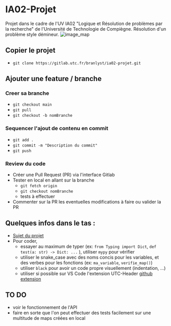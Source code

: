 # IA02-Projet

Projet dans le cadre de l'UV IA02 "Logique et Résolution de problèmes par la recherche" de l'Université de Technologie de Compiègne.
Résolution d'un problème style démineur.
![image_map](https://i.imgur.com/sm6zzQb.png)

## Copier le projet

- `git clone https://gitlab.utc.fr/branlyst/ia02-projet.git`

## Ajouter une feature / branche

### Creer sa branche
- `git checkout main`
- `git pull`
- `git checkout -b nomBranche`

### Sequencer l'ajout de contenu en commit
- `git add .`
- `git commit -m "Description du commit"`
- `git push`

### Review du code
- Créer une Pull Request (PR) via l'interface Gitlab
- Tester en local en allant sur la branche
    - `git fetch origin`
    - `git checkout nomBranche`
    - tests à effectuer
- Commenter sur la PR les eventuelles modifications à faire ou valider la PR

## Quelques infos dans le tas :

- [Sujet du projet](https://hackmd.io/@ia02/By_zb5GFd)
- Pour coder, 
    - essayer au maximum de typer (ex: `from Typing import Dict`, `def test(a: str) -> Dict: ...` ), utiliser `mypy` pour vérifier
    - utiliser le snake_case avec des noms concis pour les variables, et des verbes pour les fonctions (ex: `ma_variable`, `verifie_map()`)
    - utiliser `black` pour avoir un code propre visuellement (indentation, ...)
    - utiliser si possible sur VS Code l'extension UTC-Header [github extension](https://github.com/StephaneBranly/vscode-utc-header)

## TO DO 
- voir le fonctionnement de l'API
- faire en sorte que l'on peut effectuer des tests facilement sur une multitude de maps créées en local

